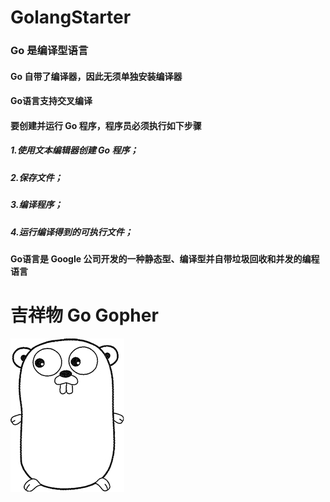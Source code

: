 # GolangStarter
### Go 是编译型语言
#### Go 自带了编译器，因此无须单独安装编译器
#### Go语言支持交叉编译
#### 要创建并运行 Go 程序，程序员必须执行如下步骤
##### 1.使用文本编辑器创建 Go 程序；
##### 2.保存文件；
##### 3.编译程序；
##### 4.运行编译得到的可执行文件；

#### Go语言是 Google 公司开发的一种静态型、编译型并自带垃圾回收和并发的编程语言


# 吉祥物 Go Gopher
![吉祥物](src/main/resources/go_gopher.jpg)
